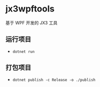 # jx3wpftools
 基于 WPF 开发的 JX3 工具

## 运行项目
- `dotnet run`  

## 打包项目
- `dotnet publish -c Release -o ./publish`  
